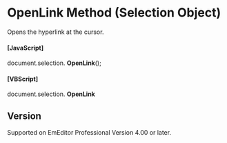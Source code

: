 # OpenLink Method (Selection Object)

Opens the hyperlink at the cursor.

#### \[JavaScript\]

document.selection. **OpenLink**();

#### \[VBScript\]

document.selection. **OpenLink**

## Version

Supported on EmEditor Professional Version 4.00 or later.
